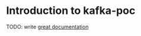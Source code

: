 # Introduction to kafka-poc

TODO: write [great documentation](http://jacobian.org/writing/what-to-write/)
